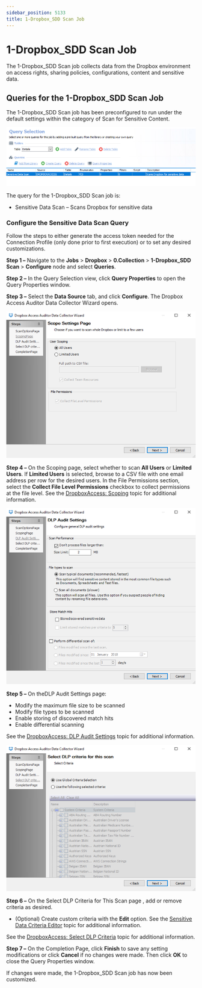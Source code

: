 ```yaml
---
sidebar_position: 5133
title: 1-Dropbox_SDD Scan Job
---
```


# 1-Dropbox\_SDD Scan Job

The 1-Dropbox\_SDD Scan job collects data from the Dropbox environment on access rights, sharing policies, configurations, content and sensitive data.

## Queries for the 1-Dropbox\_SDD Scan Job

The 1-Dropbox\_SDD Scan job has been preconfigured to run under the default settings within the category of Scan for Sensitive Content.

![Queries for the 1-Dropbox_SDD Scan Job](../../../../../../../static/images/AccessAnalyzer_12.0/Content/Resources/Images/EnterpriseAuditor/Solutions/Dropbox/Collection/SDDScanQuery.png "Queries for the 1-Dropbox_SDD Scan Job")

The query for the 1-Dropbox\_SDD Scan job is:

* Sensitive Data Scan – Scans Dropbox for sensitive data

### Configure the Sensitive Data Scan Query

Follow the steps to either generate the access token needed for the Connection Profile (only done prior to first execution) or to set any desired customizations.

**Step 1 –** Navigate to the **Jobs** > **Dropbox** > **0.Collection** > **1-Dropbox\_SDD Scan** > **Configure** node and select **Queries**.

**Step 2 –** In the Query Selection view, click **Query Properties** to open the Query Properties window.

**Step 3 –** Select the **Data Source** tab, and click **Configure**. The Dropbox Access Auditor Data Collector Wizard opens.

![Dropbox Access Auditor Data Collector Wizard Scoping page](../../../../../../../static/images/AccessAnalyzer_12.0/Content/Resources/Images/EnterpriseAuditor/Solutions/Dropbox/Collection/SDDScopingPage.png "Dropbox Access Auditor Data Collector Wizard Scoping page")

**Step 4 –** On the Scoping page, select whether to scan **All Users** or **Limited Users**. If **Limited Users** is selected, browse to a CSV file with one email address per row for the desired users. In the File Permissions section, select the **Collect File Level Permissions** checkbox to collect permissions at the file level. See the [DropboxAccess: Scoping](../../../Admin/DataCollector/DropboxAccess/Scoping "DropboxAccess: Scoping") topic for additional information.

![Dropbox Access Auditor Data Collector Wizard DLP Audit Settings page](../../../../../../../static/images/AccessAnalyzer_12.0/Content/Resources/Images/EnterpriseAuditor/Solutions/Dropbox/Collection/SDDDLPSettings.png "Dropbox Access Auditor Data Collector Wizard DLP Audit Settings page")

**Step 5 –** On theDLP Audit Settings page:

* Modify the maximum file size to be scanned
* Modify file types to be scanned
* Enable storing of discovered match hits
* Enable differential scanning

See the [DropboxAccess: DLP Audit Settings](../../../Admin/DataCollector/DropboxAccess/DLPAuditSettings "DropboxAccess: DLP Audit Settings") topic for additional information.

![Dropbox Access Auditor Data Collector Wizard Select DLP criteria page](../../../../../../../static/images/AccessAnalyzer_12.0/Content/Resources/Images/EnterpriseAuditor/Solutions/Dropbox/Collection/SDDSelectDLPCriteria.png "Dropbox Access Auditor Data Collector Wizard Select DLP criteria page")

**Step 6 –** On the Select DLP Criteria for This Scan page , add or remove criteria as desired.

* (Optional) Create custom criteria with the **Edit** option. See the [Sensitive Data Criteria Editor](../../../SensitiveDataDiscovery/CriteriaEditor/Overview "Sensitive Data Criteria Editor") topic for additional information.

See the [DropboxAccess: Select DLP Criteria](../../../Admin/DataCollector/DropboxAccess/SelectDLPCriteria "DropboxAccess: Select DLP Criteria") topic for additional information.

**Step 7 –** On the Completion Page, click **Finish** to save any setting modifications or click **Cancel** if no changes were made. Then click **OK** to close the Query Properties window.

If changes were made, the 1-Dropbox\_SDD Scan job has now been customized.